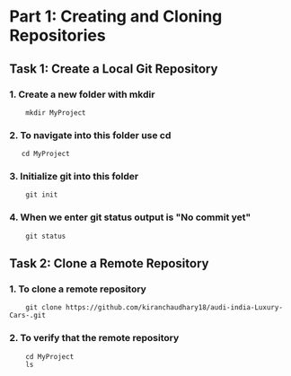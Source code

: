 # Part 1: Creating and Cloning Repositories
## Task 1: Create a Local Git Repository

### 1. Create a new folder with mkdir
```
    mkdir MyProject
```
### 2. To navigate into this folder use cd
```
   cd MyProject
```
### 3. Initialize git into this folder
```
    git init 
```
### 4. When we enter git status output is "No commit yet"
```
    git status
```

## Task 2: Clone a Remote Repository

### 1. To clone a remote repository
```
    git clone https://github.com/kiranchaudhary18/audi-india-Luxury-Cars-.git
```
### 2. To verify that the remote repository
```
    cd MyProject
    ls
```
